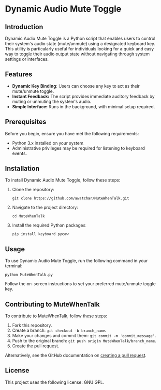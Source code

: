 
# Dynamic Audio Mute Toggle

## Introduction
Dynamic Audio Mute Toggle is a Python script that enables users to control their system's audio state (mute/unmute) using a designated keyboard key. This utility is particularly useful for individuals looking for a quick and easy way to toggle their audio output state without navigating through system settings or interfaces.

## Features
- **Dynamic Key Binding:** Users can choose any key to act as their mute/unmute toggle.
- **Instant Feedback:** The script provides immediate auditory feedback by muting or unmuting the system's audio.
- **Simple Interface:** Runs in the background, with minimal setup required.

## Prerequisites
Before you begin, ensure you have met the following requirements:
- Python 3.x installed on your system.
- Administrative privileges may be required for listening to keyboard events.

## Installation
To install Dynamic Audio Mute Toggle, follow these steps:

1. Clone the repository:
   ```
   git clone https://github.com/awatchar/MuteWhenTalk.git
   ```
2. Navigate to the project directory:
   ```
   cd MuteWhenTalk
   ```
3. Install the required Python packages:
   ```
   pip install keyboard pycaw
   ```

## Usage
To use Dynamic Audio Mute Toggle, run the following command in your terminal:
```
python MuteWhenTalk.py
```
Follow the on-screen instructions to set your preferred mute/unmute toggle key.

## Contributing to MuteWhenTalk
To contribute to MuteWhenTalk, follow these steps:
1. Fork this repository.
2. Create a branch: `git checkout -b branch_name`.
3. Make your changes and commit them: `git commit -m 'commit_message'`.
4. Push to the original branch: `git push origin MuteWhenTalk/branch_name`.
5. Create the pull request.

Alternatively, see the GitHub documentation on [creating a pull request](https://help.github.com/articles/creating-a-pull-request/).

## License
This project uses the following license: GNU GPL.
